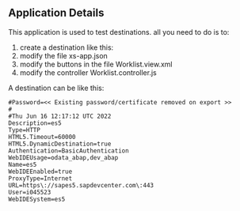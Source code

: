 ## Application Details

This application is used to test destinations.
all you need to do is to:

1. create a destination like this:
1. modify the file xs-app.json
1. modify the buttons in the file Worklist.view.xml
1. modify the controller Worklist.controller.js

A destination can be like this:

```
#Password=<< Existing password/certificate removed on export >>
#
#Thu Jun 16 12:17:12 UTC 2022
Description=es5
Type=HTTP
HTML5.Timeout=60000
HTML5.DynamicDestination=true
Authentication=BasicAuthentication
WebIDEUsage=odata_abap,dev_abap
Name=es5
WebIDEEnabled=true
ProxyType=Internet
URL=https\://sapes5.sapdevcenter.com\:443
User=i045523
WebIDESystem=es5
```
